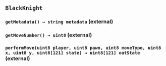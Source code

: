 ## `BlackKnight`






### `getMetadata() → string metadata` (external)





### `getMoveNumber() → uint8` (external)





### `performMove(uint8 player, uint8 pawn, uint8 moveType, uint8 x, uint8 y, uint8[121] state) → uint8[121] outState` (external)






